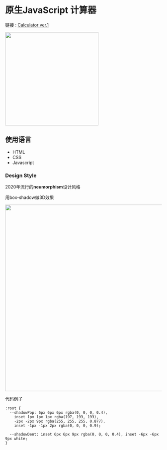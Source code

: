 # 原生JavaScript 计算器

链接 : <a href="https://musekorea.github.io/js-Calculator/">Calculator ver.1</a>

<img src="https://user-images.githubusercontent.com/77679025/147753921-505213cb-a591-4f89-9b27-8627698c12df.gif" width="300px">


## 使用语言
- HTML
- CSS
- Javascript

### Design Style

2020年流行的**neumorphism**设计风格

用box-shadow做3D效果 

<img src="https://user-images.githubusercontent.com/77679025/147754943-819e2524-061e-4c7e-88a0-e690e228f6ea.png" width="600px">  

代码例子
```
:root {
  --shadowPop: 6px 6px 6px rgba(0, 0, 0, 0.4),
    inset 1px 1px 1px rgba(197, 193, 193),
    -2px -2px 9px rgba(255, 255, 255, 0.877),
    inset -1px -1px 2px rgba(0, 0, 0, 0.9);

  --shadowDent: inset 6px 6px 9px rgba(0, 0, 0, 0.4), inset -6px -6px 9px white;
}
```
